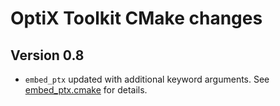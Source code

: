 # OptiX Toolkit CMake changes

## Version 0.8

* `embed_ptx` updated with additional keyword arguments.  See [embed_ptx.cmake](embed_ptx.cmake) for details.
